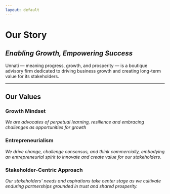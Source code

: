 ```yaml
---
layout: default
---
```



# Our Story

## _Enabling Growth, Empowering Success_

Unnati — meaning progress, growth, and prosperity — is a boutique advisory firm dedicated to driving business growth and creating long-term value for its stakeholders.

---

## Our Values

### Growth Mindset

_We are advocates of perpetual learning, resilience and embracing challenges as opportunities for growth_


### Entrepreneurialism

_We drive change, challenge consensus, and think commercially, embodying an entrepreneurial spirit to innovate and create value for our stakeholders._



### Stakeholder-Centric Approach
_Our stakeholders' needs and aspirations take center stage as we cultivate enduring partnerships grounded in trust and shared prosperity._  

